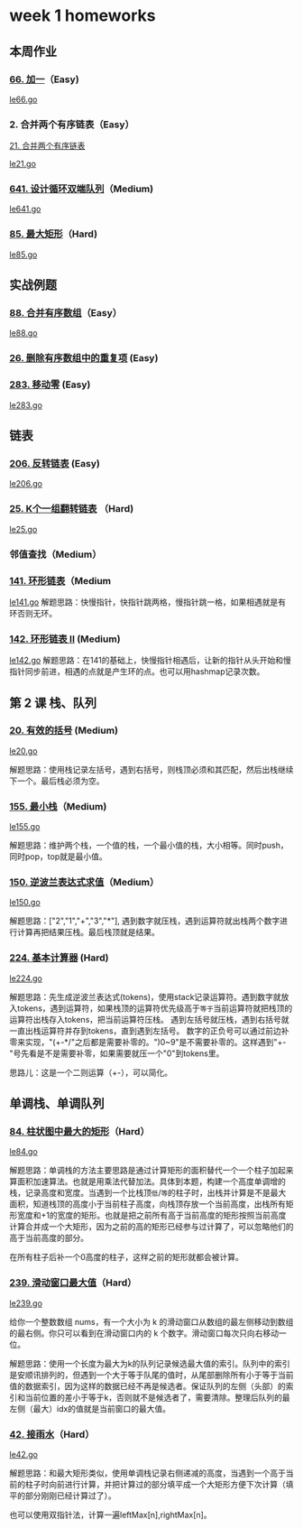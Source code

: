 # week 1 homeworks

## 本周作业

### [66. 加一](https://leetcode-cn.com/problems/plus-one/)（Easy)


[le66.go](le66.go)

### 2. 合并两个有序链表（Easy）

[21. 合并两个有序链表](https://leetcode-cn.com/problems/merge-two-sorted-lists/)

[le21.go](le21.go)

### [641. 设计循环双端队列](https://leetcode-cn.com/problems/design-circular-deque/)（Medium)

[le641.go](le641.go)

### [85. 最大矩形](https://leetcode-cn.com/problems/maximal-rectangle/)（Hard)

[le85.go](le85.go)

## 实战例题

### [88. 合并有序数组](https://leetcode-cn.com/problems/merge-sorted-array/)（Easy）

[le88.go](le88.go)

### [26. 删除有序数组中的重复项](https://leetcode-cn.com/problems/remove-duplicates-from-sorted-array/) (Easy)

### [283. 移动零](https://leetcode-cn.com/problems/move-zeroes/) (Easy)

[le283.go](le283.go)

## 链表

### [206. 反转链表](https://leetcode-cn.com/problems/reverse-linked-list/) (Easy)

[le206.go](le206.go)

### [25. K个一组翻转链表](https://leetcode-cn.com/problems/reverse-nodes-in-k-group/) （Hard)

[le25.go](le25.go)

### 邻值查找（Medium）

### [141. 环形链表](https://leetcode-cn.com/problems/linked-list-cycle/)（Medium

[le141.go](le141.go)
解题思路：快慢指针，快指针跳两格，慢指针跳一格，如果相遇就是有环否则无环。

### [142. 环形链表 II](https://leetcode-cn.com/problems/linked-list-cycle-ii/) (Medium)

[le142.go](le142.go)
解题思路：在141的基础上，快慢指针相遇后，让新的指针从头开始和慢指针同步前进，相遇的点就是产生环的点。也可以用hashmap记录次数。

## 第 2 课 栈、队列

### [20. 有效的括号](https://leetcode-cn.com/problems/valid-parentheses/) (Medium)

[le20.go](le20.go)

解题思路：使用栈记录左括号，遇到右括号，则栈顶必须和其匹配，然后出栈继续下一个。最后栈必须为空。

### [155. 最小栈](https://leetcode-cn.com/problems/min-stack/)（Medium)

[le155.go](le155.go)

解题思路：维护两个栈，一个值的栈，一个最小值的栈，大小相等。同时push，同时pop，top就是最小值。

### [150. 逆波兰表达式求值](https://leetcode-cn.com/problems/evaluate-reverse-polish-notation/)（Medium）

[le150.go](le150.go)

解题思路：["2","1","+","3","*"], 遇到数字就压栈，遇到运算符就出栈两个数字进行计算再把结果压栈。最后栈顶就是结果。

### [224. 基本计算器](https://leetcode-cn.com/problems/basic-calculator/) (Hard)

[le224.go](le224.go)

解题思路：先生成逆波兰表达式(tokens)，使用stack记录运算符。遇到数字就放入tokens，遇到运算符，如果栈顶的运算符优先级高于`等于`当前运算符就把栈顶的运算符出栈存入tokens，把当前运算符压栈。
遇到左括号就压栈，遇到右括号就一直出栈运算符并存到tokens，直到遇到左括号。
数字的正负号可以通过前边补零来实现，"(+-*/"之后都是需要补零的。")0~9"是不需要补零的。这样遇到"+-"号先看是不是需要补零，如果需要就压一个"0"到tokens里。

思路儿：这是一个二则运算（+-），可以简化。

## 单调栈、单调队列

### [84. 柱状图中最大的矩形](https://leetcode-cn.com/problems/largest-rectangle-in-histogram/)（Hard）

[le84.go](le84.go)

解题思路：单调栈的方法主要思路是通过计算矩形的面积替代一个一个柱子加起来算面积加速算法。也就是用乘法代替加法。具体到本题，构建一个高度单调增的栈，记录高度和宽度。当遇到一个比栈顶`低`/`等`的柱子时，出栈并计算是不是最大面积，知道栈顶的高度小于当前柱子高度，向栈顶存放一个当前高度，出栈所有矩形宽度和+1的宽度的矩形。也就是把之前所有高于当前高度的矩形按照当前高度计算合并成一个大矩形，因为之前的高的矩形已经参与过计算了，可以忽略他们的高于当前高度的部分。

在所有柱子后补一个0高度的柱子，这样之前的矩形就都会被计算。

### [239. 滑动窗口最大值](https://leetcode-cn.com/problems/sliding-window-maximum/)（Hard）

[le239.go](le239.go)

给你一个整数数组 nums，有一个大小为 k 的滑动窗口从数组的最左侧移动到数组的最右侧。你只可以看到在滑动窗口内的 k 个数字。滑动窗口每次只向右移动一位。

解题思路：使用一个长度为最大为k的队列记录候选最大值的索引。队列中的索引是安顺讯排列的，但遇到一个大于等于队尾的值时，从尾部删除所有小于等于当前值的数据索引，因为这样的数据已经不再是候选者。保证队列的左侧（头部）的索引和当前位置的差小于等于k，否则就不是候选者了，需要清除。整理后队列的最左侧（最大）idx的值就是当前窗口的最大值。

### [42. 接雨水](https://leetcode-cn.com/problems/trapping-rain-water/)（Hard）

[le42.go](le42.go)

解题思路：和最大矩形类似，使用单调栈记录右侧递减的高度，当遇到一个高于当前的柱子时向前进行计算，并把计算过的部分填平成一个大矩形方便下次计算（填平的部分刚刚已经计算过了）。

也可以使用双指针法，计算一遍leftMax[n],rightMax[n]。
